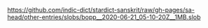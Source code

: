 https://github.com/indic-dict/stardict-sanskrit/raw/gh-pages/sa-head/other-entries/slobs/bopp__2020-06-21_05-10-20Z__1MB.slob
